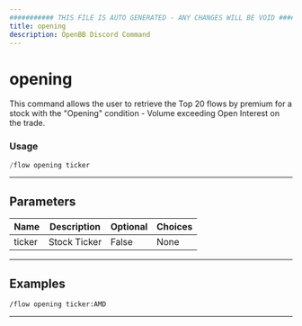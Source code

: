 ```yaml
---
########### THIS FILE IS AUTO GENERATED - ANY CHANGES WILL BE VOID ###########
title: opening
description: OpenBB Discord Command
---
```


# opening

This command allows the user to retrieve the Top 20 flows by premium for a stock with the "Opening" condition - Volume exceeding Open Interest on the trade.

### Usage

```python wordwrap
/flow opening ticker
```

---

## Parameters

| Name | Description | Optional | Choices |
| ---- | ----------- | -------- | ------- |
| ticker | Stock Ticker | False | None |


---

## Examples

```
/flow opening ticker:AMD
```
---
